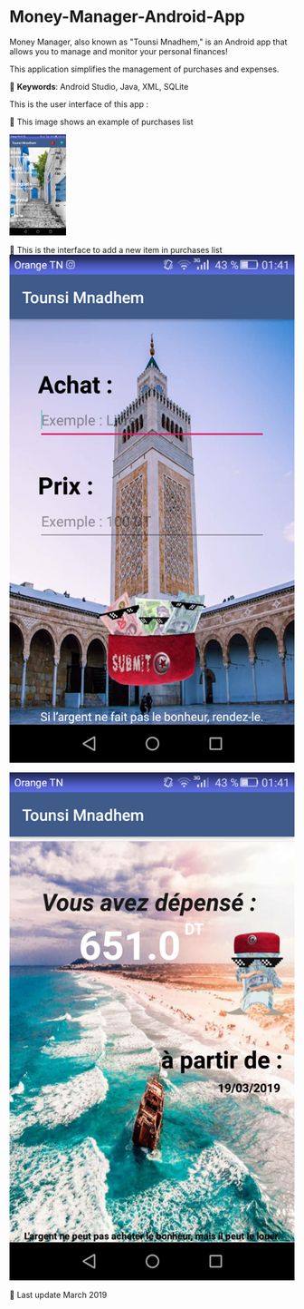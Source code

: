 # Money-Manager-Android-App

Money Manager, also known as "Tounsi Mnadhem," is an Android app that allows you to manage and monitor your personal finances!

This application simplifies the management of purchases and expenses.

📍 **Keywords**: Android Studio, Java, XML, SQLite

This is the user interface of this app : 

📝 This image shows an example of purchases list 

<img src="https://github.com/ghassenetanabene6/Money-Manager-Android-App/blob/master/screenshots/1.png" width="100">

📝 This is the interface to add a new item in purchases list 
![Screenshot](https://github.com/ghassenetanabene6/Money-Manager-Android-App/blob/master/screenshots/2.png)


![Screenshot](https://github.com/ghassenetanabene6/Money-Manager-Android-App/blob/master/screenshots/3.png)




📅 Last update March 2019

